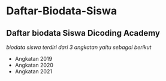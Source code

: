     
# Daftar-Biodata-Siswa
   
Daftar biodata Siswa Dicoding Academy
--
   
*biodata siswa terdiri dari 3 angkatan yaitu sebagai berikut*
    
- Angkatan 2019
- Angkatan 2020
- Angkatan 2021
